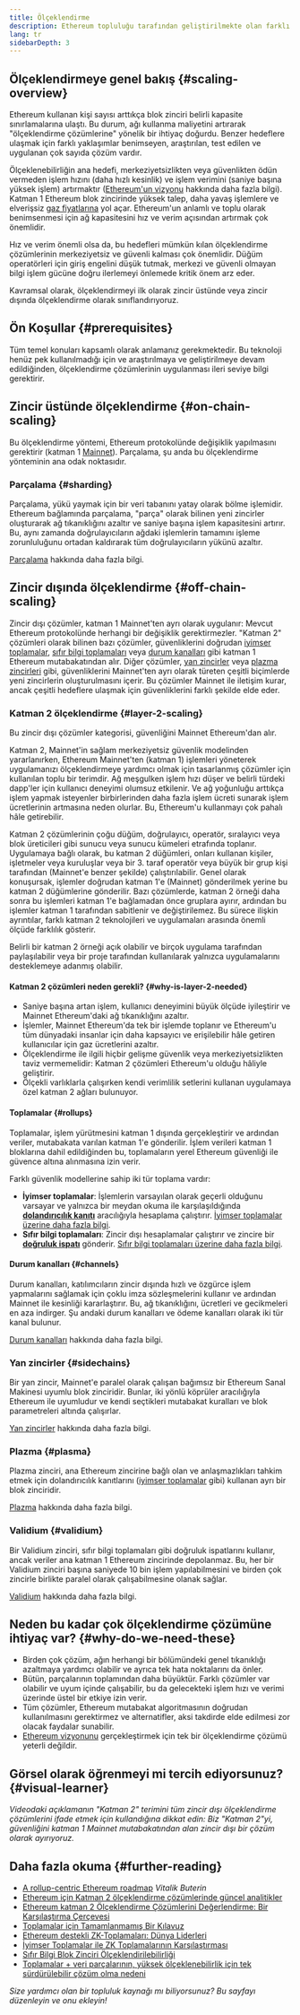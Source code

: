 ```yaml
---
title: Ölçeklendirme
description: Ethereum topluluğu tarafından geliştirilmekte olan farklı ölçekleme seçeneklerine giriş.
lang: tr
sidebarDepth: 3
---
```


## Ölçeklendirmeye genel bakış {#scaling-overview}

Ethereum kullanan kişi sayısı arttıkça blok zinciri belirli kapasite sınırlamalarına ulaştı. Bu durum, ağı kullanma maliyetini artırarak "ölçeklendirme çözümlerine" yönelik bir ihtiyaç doğurdu. Benzer hedeflere ulaşmak için farklı yaklaşımlar benimseyen, araştırılan, test edilen ve uygulanan çok sayıda çözüm vardır.

Ölçeklenebilirliğin ana hedefi, merkeziyetsizlikten veya güvenlikten ödün vermeden işlem hızını (daha hızlı kesinlik) ve işlem verimini (saniye başına yüksek işlem) artırmaktır ([Ethereum'un vizyonu](/roadmap/vision/) hakkında daha fazla bilgi). Katman 1 Ethereum blok zincirinde yüksek talep, daha yavaş işlemlere ve elverişsiz [gaz fiyatlarına](/developers/docs/gas/) yol açar. Ethereum'un anlamlı ve toplu olarak benimsenmesi için ağ kapasitesini hız ve verim açısından artırmak çok önemlidir.

Hız ve verim önemli olsa da, bu hedefleri mümkün kılan ölçeklendirme çözümlerinin merkeziyetsiz ve güvenli kalması çok önemlidir. Düğüm operatörleri için giriş engelini düşük tutmak, merkezi ve güvenli olmayan bilgi işlem gücüne doğru ilerlemeyi önlemede kritik önem arz eder.

Kavramsal olarak, ölçeklendirmeyi ilk olarak zincir üstünde veya zincir dışında ölçeklendirme olarak sınıflandırıyoruz.

## Ön Koşullar {#prerequisites}

Tüm temel konuları kapsamlı olarak anlamanız gerekmektedir. Bu teknoloji henüz pek kullanılmadığı için ve araştırılmaya ve geliştirilmeye devam edildiğinden, ölçeklendirme çözümlerinin uygulanması ileri seviye bilgi gerektirir.

## Zincir üstünde ölçeklendirme {#on-chain-scaling}

Bu ölçeklendirme yöntemi, Ethereum protokolünde değişiklik yapılmasını gerektirir (katman 1 [Mainnet](/glossary/#mainnet)). Parçalama, şu anda bu ölçeklendirme yönteminin ana odak noktasıdır.

### Parçalama {#sharding}

Parçalama, yükü yaymak için bir veri tabanını yatay olarak bölme işlemidir. Ethereum bağlamında parçalama, "parça" olarak bilinen yeni zincirler oluşturarak ağ tıkanıklığını azaltır ve saniye başına işlem kapasitesini artırır. Bu, aynı zamanda doğrulayıcıların ağdaki işlemlerin tamamını işleme zorunluluğunu ortadan kaldırarak tüm doğrulayıcıların yükünü azaltır.

[Parçalama](/roadmap/danksharding/) hakkında daha fazla bilgi.

## Zincir dışında ölçeklendirme {#off-chain-scaling}

Zincir dışı çözümler, katman 1 Mainnet'ten ayrı olarak uygulanır: Mevcut Ethereum protokolünde herhangi bir değişiklik gerektirmezler. "Katman 2" çözümleri olarak bilinen bazı çözümler, güvenliklerini doğrudan [iyimser toplamalar](/developers/docs/scaling/optimistic-rollups/), [sıfır bilgi toplamaları](/developers/docs/scaling/zk-rollups/) veya [durum kanalları](/developers/docs/scaling/state-channels/) gibi katman 1 Ethereum mutabakatından alır. Diğer çözümler, [yan zincirler](#sidechains) veya [plazma zincirleri](#plasma) gibi, güvenliklerini Mainnet'ten ayrı olarak türeten çeşitli biçimlerde yeni zincirlerin oluşturulmasını içerir. Bu çözümler Mainnet ile iletişim kurar, ancak çeşitli hedeflere ulaşmak için güvenliklerini farklı şekilde elde eder.

### Katman 2 ölçeklendirme {#layer-2-scaling}

Bu zincir dışı çözümler kategorisi, güvenliğini Mainnet Ethereum'dan alır.

Katman 2, Mainnet'in sağlam merkeziyetsiz güvenlik modelinden yararlanırken, Ethereum Mainnet'ten (katman 1) işlemleri yöneterek uygulamanızı ölçeklendirmeye yardımcı olmak için tasarlanmış çözümler için kullanılan toplu bir terimdir. Ağ meşgulken işlem hızı düşer ve belirli türdeki dapp'ler için kullanıcı deneyimi olumsuz etkilenir. Ve ağ yoğunluğu arttıkça işlem yapmak isteyenler birbirlerinden daha fazla işlem ücreti sunarak işlem ücretlerinin artmasına neden olurlar. Bu, Ethereum'u kullanmayı çok pahalı hâle getirebilir.

Katman 2 çözümlerinin çoğu düğüm, doğrulayıcı, operatör, sıralayıcı veya blok üreticileri gibi sunucu veya sunucu kümeleri etrafında toplanır. Uygulamaya bağlı olarak, bu katman 2 düğümleri, onları kullanan kişiler, işletmeler veya kuruluşlar veya bir 3. taraf operatör veya büyük bir grup kişi tarafından (Mainnet'e benzer şekilde) çalıştırılabilir. Genel olarak konuşursak, işlemler doğrudan katman 1'e (Mainnet) gönderilmek yerine bu katman 2 düğümlerine gönderilir. Bazı çözümlerde, katman 2 örneği daha sonra bu işlemleri katman 1'e bağlamadan önce gruplara ayırır, ardından bu işlemler katman 1 tarafından sabitlenir ve değiştirilemez. Bu sürece ilişkin ayrıntılar, farklı katman 2 teknolojileri ve uygulamaları arasında önemli ölçüde farklılık gösterir.

Belirli bir katman 2 örneği açık olabilir ve birçok uygulama tarafından paylaşılabilir veya bir proje tarafından kullanılarak yalnızca uygulamalarını desteklemeye adanmış olabilir.

#### Katman 2 çözümleri neden gerekli? {#why-is-layer-2-needed}

- Saniye başına artan işlem, kullanıcı deneyimini büyük ölçüde iyileştirir ve Mainnet Ethereum'daki ağ tıkanıklığını azaltır.
- İşlemler, Mainnet Ethereum'da tek bir işlemde toplanır ve Ethereum'u tüm dünyadaki insanlar için daha kapsayıcı ve erişilebilir hâle getiren kullanıcılar için gaz ücretlerini azaltır.
- Ölçeklendirme ile ilgili hiçbir gelişme güvenlik veya merkeziyetsizlikten taviz vermemelidir: Katman 2 çözümleri Ethereum'u olduğu hâliyle geliştirir.
- Ölçekli varlıklarla çalışırken kendi verimlilik setlerini kullanan uygulamaya özel katman 2 ağları bulunuyor.

#### Toplamalar {#rollups}

Toplamalar, işlem yürütmesini katman 1 dışında gerçekleştirir ve ardından veriler, mutabakata varılan katman 1'e gönderilir. İşlem verileri katman 1 bloklarına dahil edildiğinden bu, toplamaların yerel Ethereum güvenliği ile güvence altına alınmasına izin verir.

Farklı güvenlik modellerine sahip iki tür toplama vardır:

- **İyimser toplamalar**: İşlemlerin varsayılan olarak geçerli olduğunu varsayar ve yalnızca bir meydan okuma ile karşılaşıldığında [**dolandırıcılık kanıtı**](/glossary/#fraud-proof) aracılığıyla hesaplama çalıştırır. [İyimser toplamalar üzerine daha fazla bilgi](/developers/docs/scaling/optimistic-rollups/).
- **Sıfır bilgi toplamaları**: Zincir dışı hesaplamalar çalıştırır ve zincire bir [**doğruluk ispatı**](/glossary/#validity-proof) gönderir. [Sıfır bilgi toplamaları üzerine daha fazla bilgi](/developers/docs/scaling/zk-rollups/).

#### Durum kanalları {#channels}

Durum kanalları, katılımcıların zincir dışında hızlı ve özgürce işlem yapmalarını sağlamak için çoklu imza sözleşmelerini kullanır ve ardından Mainnet ile kesinliği kararlaştırır. Bu, ağ tıkanıklığını, ücretleri ve gecikmeleri en aza indirger. Şu andaki durum kanalları ve ödeme kanalları olarak iki tür kanal bulunur.

[Durum kanalları](/developers/docs/scaling/state-channels/) hakkında daha fazla bilgi.

### Yan zincirler {#sidechains}

Bir yan zincir, Mainnet'e paralel olarak çalışan bağımsız bir Ethereum Sanal Makinesi uyumlu blok zinciridir. Bunlar, iki yönlü köprüler aracılığıyla Ethereum ile uyumludur ve kendi seçtikleri mutabakat kuralları ve blok parametreleri altında çalışırlar.

[Yan zincirler](/developers/docs/scaling/sidechains/) hakkında daha fazla bilgi.

### Plazma {#plasma}

Plazma zinciri, ana Ethereum zincirine bağlı olan ve anlaşmazlıkları tahkim etmek için dolandırıcılık kanıtlarını ([iyimser toplamalar](/developers/docs/scaling/optimistic-rollups/) gibi) kullanan ayrı bir blok zinciridir.

[Plazma](/developers/docs/scaling/plasma/) hakkında daha fazla bilgi.

### Validium {#validium}

Bir Validium zinciri, sıfır bilgi toplamaları gibi doğruluk ispatlarını kullanır, ancak veriler ana katman 1 Ethereum zincirinde depolanmaz. Bu, her bir Validium zinciri başına saniyede 10 bin işlem yapılabilmesini ve birden çok zincirle birlikte paralel olarak çalışabilmesine olanak sağlar.

[Validium](/developers/docs/scaling/validium/) hakkında daha fazla bilgi.

## Neden bu kadar çok ölçeklendirme çözümüne ihtiyaç var? {#why-do-we-need-these}

- Birden çok çözüm, ağın herhangi bir bölümündeki genel tıkanıklığı azaltmaya yardımcı olabilir ve ayrıca tek hata noktalarını da önler.
- Bütün, parçalarının toplamından daha büyüktür. Farklı çözümler var olabilir ve uyum içinde çalışabilir, bu da gelecekteki işlem hızı ve verimi üzerinde üstel bir etkiye izin verir.
- Tüm çözümler, Ethereum mutabakat algoritmasının doğrudan kullanılmasını gerektirmez ve alternatifler, aksi takdirde elde edilmesi zor olacak faydalar sunabilir.
- [Ethereum vizyonunu](/roadmap/vision/) gerçekleştirmek için tek bir ölçeklendirme çözümü yeterli değildir.

## Görsel olarak öğrenmeyi mi tercih ediyorsunuz? {#visual-learner}

<YouTube id="BgCgauWVTs0" />

_Videodaki açıklamanın "Katman 2" terimini tüm zincir dışı ölçeklendirme çözümlerini ifade etmek için kullandığına dikkat edin: Biz "Katman 2"yi, güvenliğini katman 1 Mainnet mutabakatından alan zincir dışı bir çözüm olarak ayırıyoruz._

<YouTube id="7pWxCklcNsU" />

## Daha fazla okuma {#further-reading}

- [A rollup-centric Ethereum roadmap](https://ethereum-magicians.org/t/a-rollup-centric-ethereum-roadmap/4698) _Vitalik Buterin_
- [Ethereum için Katman 2 ölçeklendirme çözümlerinde güncel analitikler](https://www.l2beat.com/)
- [Ethereum katman 2 Ölçeklendirme Çözümlerini Değerlendirme: Bir Karşılaştırma Çerçevesi](https://medium.com/matter-labs/evaluating-ethereum-l2-scaling-solutions-a-comparison-framework-b6b2f410f955)
- [Toplamalar için Tamamlanmamış Bir Kılavuz](https://vitalik.ca/general/2021/01/05/rollup.html)
- [Ethereum destekli ZK-Toplamaları: Dünya Liderleri](https://hackmd.io/@canti/rkUT0BD8K)
- [İyimser Toplamalar ile ZK Toplamalarının Karşılaştırması](https://limechain.tech/blog/optimistic-rollups-vs-zk-rollups/)
- [Sıfır Bilgi Blok Zinciri Ölçeklendirilebilirliği](https://ethworks.io/assets/download/zero-knowledge-blockchain-scaling-ethworks.pdf)
- [Toplamalar + veri parçalarının, yüksek ölçeklenebilirlik için tek sürdürülebilir çözüm olma nedeni](https://polynya.medium.com/why-rollups-data-shards-are-the-only-sustainable-solution-for-high-scalability-c9aabd6fbb48)

_Size yardımcı olan bir topluluk kaynağı mı biliyorsunuz? Bu sayfayı düzenleyin ve onu ekleyin!_
